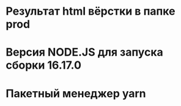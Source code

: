 # Результат html вёрстки в папке prod
# Версия NODE.JS для запуска сборки 16.17.0
# Пакетный менеджер yarn
